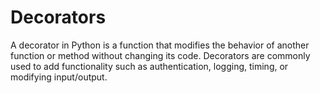 # Decorators

A decorator in Python is a function that modifies the behavior of another function or method without changing its code. Decorators are commonly used to add functionality such as authentication, logging, timing, or modifying input/output.
